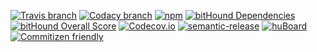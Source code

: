 [![Travis branch](https://img.shields.io/travis/Ridermansb/take-nponto/master.svg?style=flat-square)](https://travis-ci.org/Ridermansb/take-nponto)
[![Codacy branch](https://img.shields.io/codacy/e27821fb6289410b8f58338c7e0bc686/master.svg?style=flat-square)](https://www.codacy.com/app/ridermansb/take-nponto)
[![npm](https://img.shields.io/npm/dt/take-nponto.svg?style=flat-square)](https://www.npmjs.com/package/take-nponto)
[![bitHound Dependencies](https://www.bithound.io/github/Ridermansb/take-nponto/badges/dependencies.svg)](https://www.bithound.io/github/Ridermansb/take-nponto/master/dependencies/npm)
[![bitHound Overall Score](https://www.bithound.io/github/Ridermansb/take-nponto/badges/score.svg)](https://www.bithound.io/github/Ridermansb/take-nponto)
[![Codecov.io](https://img.shields.io/codecov/c/github/Ridermansb/take-nponto/master.svg?style=flat-square)](https://codecov.io/github/Ridermansb/take-nponto/)
[![semantic-release](https://img.shields.io/badge/%20%20%F0%9F%93%A6%F0%9F%9A%80-semantic--release-e10079.svg?style=flat-square)](https://github.com/semantic-release/semantic-release)
[![huBoard](https://img.shields.io/badge/board-tasks-green.svg?style=flat-square)](https://huboard.com/Ridermansb/take-nponto/)
[![Commitizen friendly](https://img.shields.io/badge/commitizen-friendly-brightgreen.svg?style=flat-square)](http://commitizen.github.io/cz-cli/)
